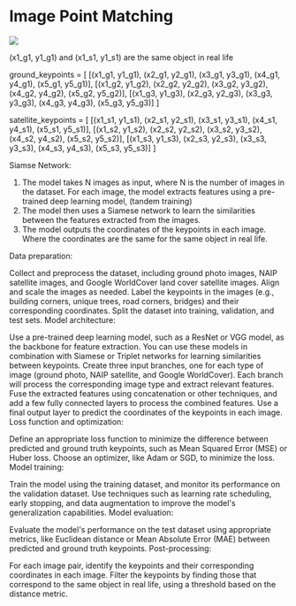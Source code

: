 # Image Point Matching
![](imagechip.png)

(x1_g1, y1_g1) and (x1_s1, y1_s1) are the same object in real life

ground_keypoints = [
    [(x1_g1, y1_g1), (x2_g1, y2_g1), (x3_g1, y3_g1), (x4_g1, y4_g1), (x5_g1, y5_g1)],
    [(x1_g2, y1_g2), (x2_g2, y2_g2), (x3_g2, y3_g2), (x4_g2, y4_g2), (x5_g2, y5_g2)],
    [(x1_g3, y1_g3), (x2_g3, y2_g3), (x3_g3, y3_g3), (x4_g3, y4_g3), (x5_g3, y5_g3)]
]

satellite_keypoints = [
    [(x1_s1, y1_s1), (x2_s1, y2_s1), (x3_s1, y3_s1), (x4_s1, y4_s1), (x5_s1, y5_s1)],
    [(x1_s2, y1_s2), (x2_s2, y2_s2), (x3_s2, y3_s2), (x4_s2, y4_s2), (x5_s2, y5_s2)],
    [(x1_s3, y1_s3), (x2_s3, y2_s3), (x3_s3, y3_s3), (x4_s3, y4_s3), (x5_s3, y5_s3)]
]


Siamse Network:
1. The model takes N images as input, where N is the number of images in the dataset.
   For each image, the model extracts features using a pre-trained deep learning model, (tandem training)
2. The model then uses a Siamese network to learn the similarities between the features extracted from the images.
3. The model outputs the coordinates of the keypoints in each image. Where the coordinates are the same for the same object in real life.

Data preparation:

Collect and preprocess the dataset, including ground photo images, NAIP satellite images, and Google WorldCover land cover satellite images. Align and scale the images as needed.
Label the keypoints in the images (e.g., building corners, unique trees, road corners, bridges) and their corresponding coordinates.
Split the dataset into training, validation, and test sets.
Model architecture:

Use a pre-trained deep learning model, such as a ResNet or VGG model, as the backbone for feature extraction. You can use these models in combination with Siamese or Triplet networks for learning similarities between keypoints.
Create three input branches, one for each type of image (ground photo, NAIP satellite, and Google WorldCover). Each branch will process the corresponding image type and extract relevant features.
Fuse the extracted features using concatenation or other techniques, and add a few fully connected layers to process the combined features.
Use a final output layer to predict the coordinates of the keypoints in each image.
Loss function and optimization:

Define an appropriate loss function to minimize the difference between predicted and ground truth keypoints, such as Mean Squared Error (MSE) or Huber loss.
Choose an optimizer, like Adam or SGD, to minimize the loss.
Model training:

Train the model using the training dataset, and monitor its performance on the validation dataset.
Use techniques such as learning rate scheduling, early stopping, and data augmentation to improve the model's generalization capabilities.
Model evaluation:

Evaluate the model's performance on the test dataset using appropriate metrics, like Euclidean distance or Mean Absolute Error (MAE) between predicted and ground truth keypoints.
Post-processing:

For each image pair, identify the keypoints and their corresponding coordinates in each image.
Filter the keypoints by finding those that correspond to the same object in real life, using a threshold based on the distance metric.

